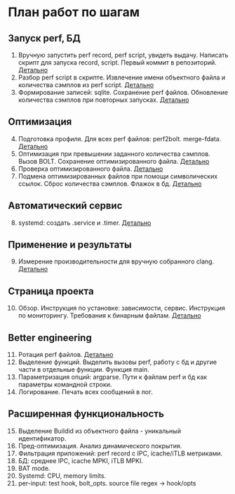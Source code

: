 # План работ по шагам
## Запуск perf, БД
1. Вручную запустить perf record, perf script, увидеть выдачу. Написать скрипт для запуска record,
    script. Первый коммит в репозиторий.
   [Детально](step1.md)
2. Разбор perf script в скрипте. Извлечение
    имени объектного файла и количества сэмплов из perf script.
   [Детально](step2.md)
3. Формирование записей: sqlite. Сохранение perf файлов. Обновление количества
    сэмплов при повторных запусках.
   [Детально](step3.md)
## Оптимизация
4. Подготовка профиля. Для всех perf файлов: perf2bolt. merge-fdata.
   [Детально](step5.md)
5. Оптимизация при превышении заданного количества сэмплов. Вызов BOLT.
    Сохранение оптимизированного файла.
   [Детально](step6.md)
6. Проверка оптимизированного файла. [Детально](check.md)
7. Подмена оптимизированных файлов при помощи символических ссылок.
    Сброс количества сэмплов. Флажок в бд.
   [Детально](step7.md)
## Автоматический сервис
8. systemd: создать .service и .timer.
   [Детально](step8.md)
## Применение и результаты
9. Измерение производительности для вручную собранного clang.
   [Детально](step9.md)
## Страница проекта
10. Обзор. Инструкция по установке: зависимости, сервис. Инструкция по
    мониторингу. Требования к бинарным файлам.
   [Детально](step10.md)

## Better engineering
11. Ротация perf файлов. [Детально](perf_rotate.md)
10. Выделение функций. Выделить вызовы perf, работу с бд и другие части в отдельные функции. Функция main.
11. Параметризация опций: argparse. Пути к файлам perf и бд как параметры
    командной строки.
13. Логирование. Печать всех сообщений в лог.
## Расширенная функциональность
15. Выделение Buildid из объектного файла - уникальный идентификатор.
18. Пред-oптимизация. Анализ динамического покрытия.
19. Фильтрация приложений: perf record с IPC, icache/iTLB метриками.
20. БД: среднее IPC, icache MPKI, iTLB MPKI.
21. BAT mode.
22. Systemd: CPU, memory limits.
23. per-input: test hook, bolt_opts. source file regex -> hook/opts
